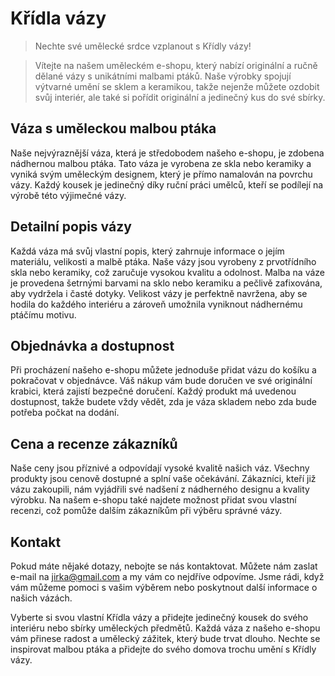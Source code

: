 # Křídla vázy

> Nechte své umělecké srdce vzplanout s Křídly vázy!


>
> Vítejte na našem uměleckém e-shopu, který nabízí originální a ručně dělané vázy s unikátními malbami ptáků. Naše výrobky spojují výtvarné umění se sklem a keramikou, takže nejenže můžete ozdobit svůj interiér, ale také si pořídit originální a jedinečný kus do své sbírky.

## Váza s uměleckou malbou ptáka

Naše nejvýraznější váza, která je středobodem našeho e-shopu, je zdobena nádhernou malbou ptáka. Tato váza je vyrobena ze skla nebo keramiky a vyniká svým uměleckým designem, který je přímo namalován na povrchu vázy. Každý kousek je jedinečný díky ruční práci umělců, kteří se podílejí na výrobě této výjimečné vázy.

## Detailní popis vázy

Každá váza má svůj vlastní popis, který zahrnuje informace o jejím materiálu, velikosti a malbě ptáka. Naše vázy jsou vyrobeny z prvotřídního skla nebo keramiky, což zaručuje vysokou kvalitu a odolnost. Malba na váze je provedena šetrnými barvami na sklo nebo keramiku a pečlivě zafixována, aby vydržela i časté dotyky. Velikost vázy je perfektně navržena, aby se hodila do každého interiéru a zároveň umožnila vyniknout nádhernému ptáčímu motivu.

## Objednávka a dostupnost

Při procházení našeho e-shopu můžete jednoduše přidat vázu do košíku a pokračovat v objednávce. Váš nákup vám bude doručen ve své originální krabici, která zajistí bezpečné doručení. Každý produkt má uvedenou dostupnost, takže budete vždy vědět, zda je váza skladem nebo zda bude potřeba počkat na dodání.

## Cena a recenze zákazníků

Naše ceny jsou příznivé a odpovídají vysoké kvalitě našich váz. Všechny produkty jsou cenově dostupné a splní vaše očekávání. Zákazníci, kteří již vázu zakoupili, nám vyjádřili své nadšení z nádherného designu a kvality výrobku. Na našem e-shopu také najdete možnost přidat svou vlastní recenzi, což pomůže dalším zákazníkům při výběru správné vázy.

## Kontakt

Pokud máte nějaké dotazy, nebojte se nás kontaktovat. Můžete nám zaslat e-mail na jirka@gmail.com a my vám co nejdříve odpovíme. Jsme rádi, když vám můžeme pomoci s vašim výběrem nebo poskytnout další informace o našich vázách.

Vyberte si svou vlastní Křídla vázy a přidejte jedinečný kousek do svého interiéru nebo sbírky uměleckých předmětů. Každá váza z našeho e-shopu vám přinese radost a umělecký zážitek, který bude trvat dlouho. Nechte se inspirovat malbou ptáka a přidejte do svého domova trochu umění s Křídly vázy.
